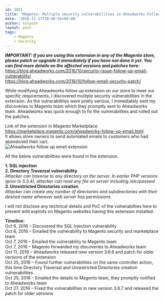 ```yaml
---
id: 1081
title: 'Magento: Multiple security vulnerabilities in Aheadworks Follow up Email extension'
date: '2016-11-17T20:46:55+00:00'
author: kalpesh
layout: post
tags:
    - Magento
    - Security
---
```


***IMPORTANT: If you are using this extension in any of the Magento store, please patch or upgrade it immediately if you have not done it yet. You can find more details on the affected versions and patches here:***  
<https://blog.aheadworks.com/2016/10/security-issue-follow-up-email-vulnerability/>  
<https://blog.aheadworks.com/2016/10/follow-email-security-patch/>

While modifying Aheadworks follow up extension on our store to meet our specific requirements, I discovered multiple security vulnerabilities in the extension. As the vulnerabilities were pretty serious, I immediately sent my discoveries to Magento team which they promptly sent to Aheadworks team. Aheadworks was quick enough to fix the vulnerabilities and rolled out the patches.

Link of the extension in Magento Marketplace:  
<https://marketplace.magento.com/aheadworks-follow-up-email.html>  
It allows store owners to send automated emails to customers who had abandoned their cart.  
![Aheadworks follow up email extension](http://ka.lpe.sh/uploads/2016/11/fue-2.png)

All the below vulnerabilities were found in the extension.

**1. SQL injection**  
**2. Directory Traversal vulnerability**  
*Attacker can traverse to any directory on the server. In earlier PHP versions (prior to 5.3.4), attacker can read any file on server including /etc/passwd*  
**3. Unrestricted Directories creation**  
*Attacker can create any number of directories and subdirectories with their desired name wherever web server has permissions*

I will not disclose any technical details and PoC of the vulnerabilties here to prevent wild exploits on Magento websites having this extension installed.

**Timeline:**  
Oct 6, 2016 – Discovered the SQL injection vulnerability  
Oct 6, 2016 – Emailed the vulnerability to Magento security and marketplace team  
Oct 7, 2016 – Emailed the vulnerability to Magento team  
Oct 7, 2016 – Magento forwarded my discoveries to Aheadworks team  
Oct 11, 2016 – Aheadworks released new version 3.6.6 and patch for older versions of the extension  
Oct 25, 2016 – Found further vulnerabilities on the same controller action, this time Directory Traversal and Unrestricted Directories creation vulnerabilities  
Oct 25, 2016 – Emailed the details to Magento team, they promptly notified to Aheadworks team  
Oct 27, 2016 – Fixed the vulnerabilities in new version 3.6.7 and released the patch for older versions